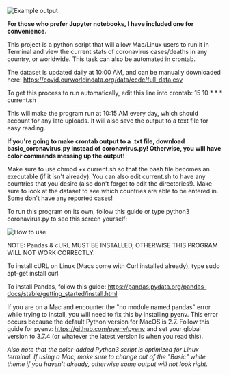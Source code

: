 ![Example output](https://kusekb.com/wp-content/uploads/2020/03/Screen-Shot-2020-03-28-at-7.44.58-PM.png)

**For those who prefer Jupyter notebooks, I have included one for convenience.**

This project is a python script that will allow Mac/Linux users to run it in Terminal and view the current stats of coronavirus cases/deaths in any country, or worldwide. This task can also be automated in crontab.

The dataset is updated daily at 10:00 AM, and can be manually downloaded here: https://covid.ourworldindata.org/data/ecdc/full_data.csv

To get this process to run automatically, edit this line into crontab:
15 10 * * * current.sh

This will make the program run at 10:15 AM every day, which should account for any late uploads. It will also save the output to a text file for easy reading.

**If you're going to make crontab output to a .txt file, download basic_coronavirus.py instead of coronavirus.py! Otherwise, you will have color commands messing up the output!**

Make sure to use chmod +x current.sh so that the bash file becomes an executable (if it isn't already). You can also edit current.sh to have any countries that you desire (also don't forget to edit the directories!). Make sure to look at the dataset to see which countries are able to be entered in. Some don't have any reported cases!

To run this program on its own, follow this guide or type python3 coronavirus.py to see this screen yourself:

![How to use](https://kusekb.com/wp-content/uploads/2020/03/Screen-Shot-2020-03-28-at-7.44.36-PM.png)

NOTE: Pandas & cURL MUST BE INSTALLED, OTHERWISE THIS PROGRAM WILL NOT WORK CORRECTLY.

To install cURL on Linux (Macs come with Curl installed already), type sudo apt-get install curl

To install Pandas, follow this guide: https://pandas.pydata.org/pandas-docs/stable/getting_started/install.html

If you are on a Mac and encounter the "no module named pandas" error while trying to install, you will need to fix this by installing pyenv. This error occurs because the default Python version for MacOS is 2.7. Follow this guide for pyenv: https://github.com/pyenv/pyenv and set your global version to 3.7.4 (or whatever the latest version is when you read this).

*Also note that the color-added Python3 script is optimized for Linux terminal. If using a Mac, make sure to change out of the "Basic" white theme if you haven't already, otherwise some output will not look right.*
